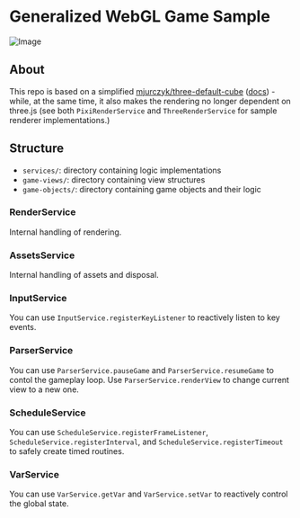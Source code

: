 # Generalized WebGL Game Sample

![Image](https://user-images.githubusercontent.com/9549760/194800684-c8d92ffe-4636-4b93-a6f3-64d1bfa7ef2f.png)

## About

This repo is based on a simplified [mjurczyk/three-default-cube](https://github.com/mjurczyk/three-default-cube) ([docs](https://defaultcube.wtlstudio.com/)) - while, at the same time, it also makes the rendering no longer dependent on three.js (see both `PixiRenderService` and `ThreeRenderService` for sample renderer implementations.)

## Structure

- `services/`: directory containing logic implementations
- `game-views/`: directory containing view structures
- `game-objects/`: directory containing game objects and their logic

### RenderService

Internal handling of rendering.

### AssetsService

Internal handling of assets and disposal.

### InputService

You can use `InputService.registerKeyListener` to reactively listen to key events.

### ParserService

You can use `ParserService.pauseGame` and `ParserService.resumeGame` to contol the gameplay loop. Use `ParserService.renderView` to change current view to a new one.

### ScheduleService

You can use `ScheduleService.registerFrameListener`, `ScheduleService.registerInterval`, and `ScheduleService.registerTimeout` to safely create timed routines.

### VarService

You can use `VarService.getVar` and `VarService.setVar` to reactively control the global state.
